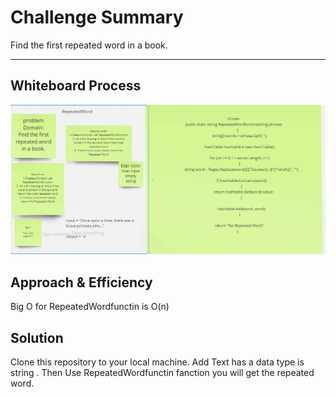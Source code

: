 # Challenge Summary

Find the first repeated word in a book.

---

## Whiteboard Process

![](./repeated%20word.png)

## Approach & Efficiency
Big O for RepeatedWordfunctin is O(n)

## Solution

Clone this repository to your local machine.
Add Text has a data type is string .
Then Use RepeatedWordfunctin fanction  you will get the repeated word.
